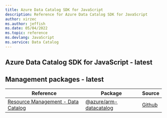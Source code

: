 ```yaml
---
title: Azure Data Catalog SDK for JavaScript
description: Reference for Azure Data Catalog SDK for JavaScript
author: xirzec
ms.author: jeffish
ms.date: 05/04/2022
ms.topic: reference
ms.devlang: JavaScript
ms.service: Data Catalog
---
```

## Azure Data Catalog SDK for JavaScript - latest
## Management packages - latest
| Reference | Package | Source |
|---|---|---|
|[Resource Management - Data Catalog](javascript/api/overview/azure/arm-datacatalog-readme)|[@azure/arm-datacatalog](https://www.npmjs.com/package/@azure/arm-datacatalog)|[Github](https://github.com/Azure/azure-sdk-for-js/blob/main/sdk/datacatalog/arm-datacatalog)|


